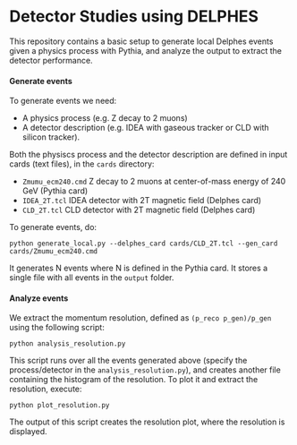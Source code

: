 # Detector Studies using DELPHES
This repository contains a basic setup to generate local Delphes events given a physics process with Pythia, and analyze the output to extract the detector performance.

#### Generate events

To generate events we need:

- A physics process (e.g. Z decay to 2 muons)
- A detector description (e.g. IDEA with gaseous tracker or CLD with silicon tracker).

Both the physiscs process and the detector description are defined in input cards (text files), in the `cards` directory:

- `Zmumu_ecm240.cmd` Z decay to 2 muons at center-of-mass energy of 240 GeV (Pythia card)
- `IDEA_2T.tcl` IDEA detector with 2T magnetic field (Delphes card)
- `CLD_2T.tcl` CLD detector with 2T magnetic field (Delphes card)

To generate events, do:

	python generate_local.py --delphes_card cards/CLD_2T.tcl --gen_card cards/Zmumu_ecm240.cmd

It generates N events where N is defined in the Pythia card. It stores a single file with all events in the `output` folder.

#### Analyze events

We extract the momentum resolution, defined as `(p_reco p_gen)/p_gen` using the following script:

	python analysis_resolution.py

This script runs over all the events generated above (specify the process/detector in the `analysis_resolution.py`), and creates another file containing the histogram of the resolution. To plot it and extract the resolution, execute:

	python plot_resolution.py

The output of this script creates the resolution plot, where the resolution is displayed.